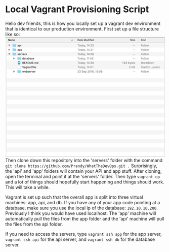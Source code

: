 # Local Vagrant Provisioning Script

Hello dev friends, this is how you locally set up a vagrant dev environment that is identical to our production environment.
First set up a file structure like so:
![file structure](file_structure.png)
Then clone down this repository into the 'servers' folder with the command ```
git clone https://github.com/Prendy/WhatTheDevOps.git . ``` 
Surprisingly, the 'api' and 'app' folders will contain your API and app stuff. 
After cloning, open the terminal and point it at the 'servers' folder. Then type ```vagrant up``` and a lot of things should hopefully start happening and things should work. This will take a while.

Vagrant is set up such that the overall app is split into three virtual machines: app, api, and db. If you have any of your app code pointing at a database, make sure you use the local ip of the database: ```192.10.10.200```. Previously I think you would have used localhost. The 'app' machine will automatically pull the files from the app folder and the 'api' machine will pull the files from the api folder. 

If you need to access the servers, type ```vagrant ssh app``` for the app server, ```vagrant ssh api``` for the api server, and ```vagrant ssh db``` for the database server.